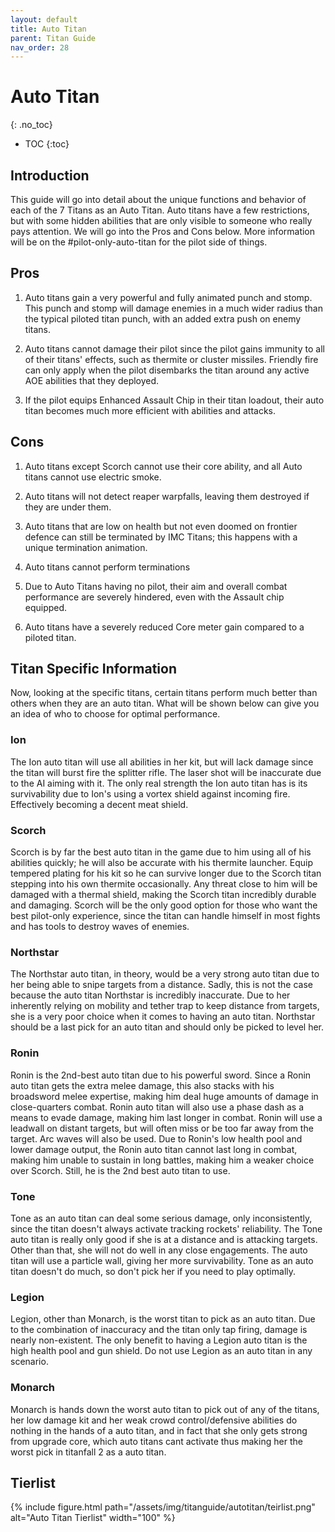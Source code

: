 ```yaml
---
layout: default
title: Auto Titan
parent: Titan Guide
nav_order: 28
---
```


# Auto Titan
{: .no_toc}

- TOC
{:toc}

## Introduction

This guide will go into detail about the unique functions and behavior of each of the 7 Titans as an Auto Titan. Auto titans have a few restrictions, but with some hidden abilities that are only visible to someone who really pays attention. We will go into the Pros and Cons below. More information will be on the #pilot-only-auto-titan for the pilot side of things.

## Pros

1. Auto titans gain a very powerful and fully animated punch and stomp. This punch and stomp will damage enemies in a much wider radius than the typical piloted titan punch, with an added extra push on enemy titans. 

2. Auto titans cannot damage their pilot since the pilot gains immunity to all of their titans' effects, such as thermite or cluster missiles. Friendly fire can only apply when the pilot disembarks the titan around any active AOE abilities that they deployed. 

3. If the pilot equips Enhanced Assault Chip in their titan loadout, their auto titan becomes much more efficient with abilities and attacks. 

## Cons

1. Auto titans except Scorch cannot use their core ability, and all Auto titans cannot use electric smoke. 

2. Auto titans will not detect reaper warpfalls, leaving them destroyed if they are under them. 

3. Auto titans that are low on health but not even doomed on frontier defence can still be terminated by IMC Titans; this happens with a unique termination animation. 

4. Auto titans cannot perform terminations

5. Due to Auto Titans having no pilot, their aim and overall combat performance are severely hindered, even with the Assault chip equipped. 

6. Auto titans have a severely reduced Core meter gain compared to a piloted titan. 

## Titan Specific Information

Now, looking at the specific titans, certain titans perform much better than others when they are an auto titan. What will be shown below can give you an idea of who to choose for optimal performance. 

### Ion

The Ion auto titan will use all abilities in her kit, but will lack damage since the titan will burst fire the splitter rifle. The laser shot will be inaccurate due to the AI aiming with it. The only real strength the Ion auto titan has is its survivability due to Ion's using a vortex shield against incoming fire. Effectively becoming a decent meat shield. 

### Scorch

Scorch is by far the best auto titan in the game due to him using all of his abilities quickly; he will also be accurate with his thermite launcher. Equip tempered plating for his kit so he can survive longer due to the Scorch titan stepping into his own thermite occasionally. Any threat close to him will be damaged with a thermal shield, making the Scorch titan incredibly durable and damaging. Scorch will be the only good option for those who want the best pilot-only experience, since the titan can handle himself in most fights and has tools to destroy waves of enemies. 

### Northstar

The Northstar auto titan, in theory, would be a very strong auto titan due to her being able to snipe targets from a distance. Sadly, this is not the case because the auto titan Northstar is incredibly inaccurate. Due to her inherently relying on mobility and tether trap to keep distance from targets, she is a very poor choice when it comes to having an auto titan. Northstar should be a last pick for an auto titan and should only be picked to level her.

### Ronin

Ronin is the 2nd-best auto titan due to his powerful sword. Since a Ronin auto titan gets the extra melee damage, this also stacks with his broadsword melee expertise, making him deal huge amounts of damage in close-quarters combat. Ronin auto titan will also use a phase dash as a means to evade damage, making him last longer in combat. Ronin will use a leadwall on distant targets, but will often miss or be too far away from the target. Arc waves will also be used. Due to Ronin's low health pool and lower damage output, the Ronin auto titan cannot last long in combat, making him unable to sustain in long battles, making him a weaker choice over Scorch. Still, he is the 2nd best auto titan to use. 

### Tone

Tone as an auto titan can deal some serious damage, only inconsistently, since the titan doesn't always activate tracking rockets' reliability. The Tone auto titan is really only good if she is at a distance and is attacking targets. Other than that, she will not do well in any close engagements. The auto titan will use a particle wall, giving her more survivability. Tone as an auto titan doesn't do much, so don't pick her if you need to play optimally. 

### Legion

Legion, other than Monarch, is the worst titan to pick as an auto titan. Due to the combination of inaccuracy and the titan only tap firing, damage is nearly non-existent. The only benefit to having a Legion auto titan is the high health pool and gun shield. Do not use Legion as an auto titan in any scenario.

### Monarch

Monarch is hands down the worst auto titan to pick out of any of the titans, her low damage kit and her weak crowd control/defensive abilities do nothing in the hands of a auto titan, and in fact that she only gets strong from upgrade core, which auto titans cant activate thus making her the worst pick in titanfall 2 as a auto titan. 

## Tierlist

{% include figure.html 
  path="/assets/img/titanguide/autotitan/teirlist.png"
  alt="Auto Titan Tierlist"
  width="100"
%}
